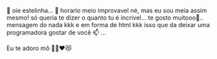 👋 oie estelinha...
 👀 horario meio improvavel né,
 mas eu sou meia assim mesmo! 
  só queria te dizer o quanto tu é incrivel...
  te gosto muitooo💞️..
  mensagem do nada kkk e em forma de html kkk isso que
  da deixar uma programadora gostar
  de você 📫 ...

Eu te adoro mô 🫵🏼❤️😻
